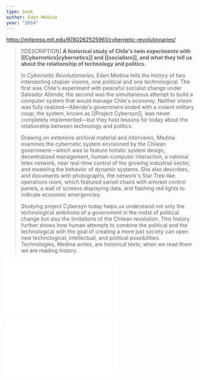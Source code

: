 ```yaml
---
type: book
author: Eden Medina
year: "2014"
---
```

https://mitpress.mit.edu/9780262525961/cybernetic-revolutionaries/

> [!DESCRIPTION]
> **A historical study of Chile's twin experiments with [[Cybernetics|cybernetics]] and [[socialism]], and what they tell us about the relationship of technology and politics.**
> 
> In _Cybernetic Revolutionaries_, Eden Medina tells the history of two intersecting utopian visions, one political and one technological. The first was Chile's experiment with peaceful socialist change under Salvador Allende; the second was the simultaneous attempt to build a computer system that would manage Chile's economy. Neither vision was fully realized—Allende's government ended with a violent military coup; the system, known as [[Project Cybersyn]], was never completely implemented—but they hold lessons for today about the relationship between technology and politics.
> 
> Drawing on extensive archival material and interviews, Medina examines the cybernetic system envisioned by the Chilean government—which was to feature holistic system design, decentralized management, human-computer interaction, a national telex network, near real-time control of the growing industrial sector, and modeling the behavior of dynamic systems. She also describes, and documents with photographs, the network's Star Trek-like operations room, which featured swivel chairs with armrest control panels, a wall of screens displaying data, and flashing red lights to indicate economic emergencies.
> 
> Studying project Cybersyn today helps us understand not only the technological ambitions of a government in the midst of political change but also the limitations of the Chilean revolution. This history further shows how human attempts to combine the political and the technological with the goal of creating a more just society can open new technological, intellectual, and political possibilities. Technologies, Medina writes, are historical texts; when we read them we are reading history.

![](../../../../meri-public/garden/f84a4b6f19145742d346a9911bb54171.pdf)

![](../../../../meri-public/garden/811b8f84dcd65fab7c0dcf1f14e765f9.pdf)